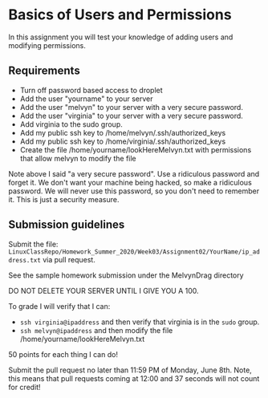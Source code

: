 # Basics of Users and Permissions

In this assignment you will test your knowledge of adding users and modifying permissions.

## Requirements

* Turn off password based access to droplet 
* Add the user "yourname" to your server
* Add the user "melvyn" to your server with a very secure password. 
* Add the user "virginia" to your server with a very secure password.
* Add virginia to the sudo group.
* Add my public ssh key to /home/melvyn/.ssh/authorized\_keys
* Add my public ssh key to /home/virginia/.ssh/authorized\_keys
* Create the file /home/yourname/lookHereMelvyn.txt with permissions that allow
 melvyn to modify the file


Note above I said "a very secure password". Use a ridiculous password and forget
it. We don't want your machine being hacked, so make a ridiculous password. We
will never use this password, so you don't need to remember it. This is just a
security measure.

## Submission guidelines

Submit the file:
`LinuxClassRepo/Homework_Summer_2020/Week03/Assignment02/YourName/ip_address.txt`
via pull request.

See the sample homework submission under the MelvynDrag directory

DO NOT DELETE YOUR SERVER UNTIL I GIVE YOU A 100.

To grade I will verify that I can:
* `ssh virginia@ipaddress` and then verify that virginia is in the `sudo` group.
* `ssh melvyn@ipaddress` and then modify the file
/home/yourname/lookHereMelvyn.txt

50 points for each thing I can do!

Submit the pull request no later than 11:59 PM of Monday, June 8th. Note, this
means that pull requests coming at 12:00 and 37 seconds will not count for
credit!
